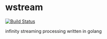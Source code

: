 # wstream
[![Build Status](https://travis-ci.org/wandouz/wstream.svg?branch=master)](https://travis-ci.org/wandouz/wstream)

infinity streaming processing written in golang
